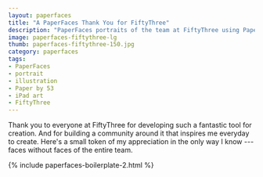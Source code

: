 ```yaml
---
layout: paperfaces
title: "A PaperFaces Thank You for FiftyThree"
description: "PaperFaces portraits of the team at FiftyThree using Paper by 53 on an iPad."
image: paperfaces-fiftythree-lg
thumb: paperfaces-fiftythree-150.jpg
category: paperfaces
tags: 
- PaperFaces
- portrait
- illustration
- Paper by 53
- iPad art
- FiftyThree
---
```


Thank you to everyone at FiftyThree for developing such a fantastic tool for creation. And for building a community around it that inspires me everyday to create. Here's a small token of my appreciation in the only way I know --- faces without faces of the entire team.

{% include paperfaces-boilerplate-2.html %}